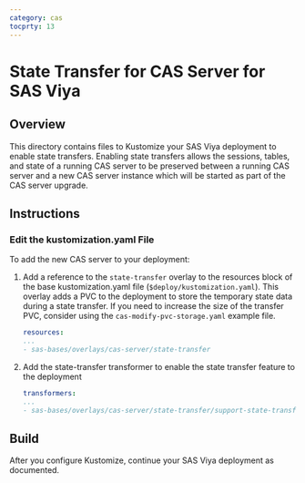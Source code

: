 ```yaml
---
category: cas
tocprty: 13
---
```


# State Transfer for CAS Server for SAS Viya

## Overview

This directory contains files to Kustomize your SAS Viya deployment to enable state transfers.
Enabling state transfers allows the sessions, tables, and state of a running CAS server to be preserved
between a running CAS server and a new CAS server instance which will be started as part of the CAS server upgrade.

## Instructions

### Edit the kustomization.yaml File

To add the new CAS server to your deployment:

1. Add a reference to the `state-transfer` overlay to the resources block of the base
kustomization.yaml file (`$deploy/kustomization.yaml`).  This overlay adds a PVC to the deployment
to store the temporary state data during a state transfer.  If you need to increase the size of the
transfer PVC, consider using the `cas-modify-pvc-storage.yaml` example file.

   ```yaml
   resources:
   ...
   - sas-bases/overlays/cas-server/state-transfer
   ```

2. Add the state-transfer transformer to enable the state transfer feature to the deployment

   ```yaml
   transformers:
   ...
   - sas-bases/overlays/cas-server/state-transfer/support-state-transfer.yaml
   ```

## Build

After you configure Kustomize, continue your SAS Viya deployment as documented.
